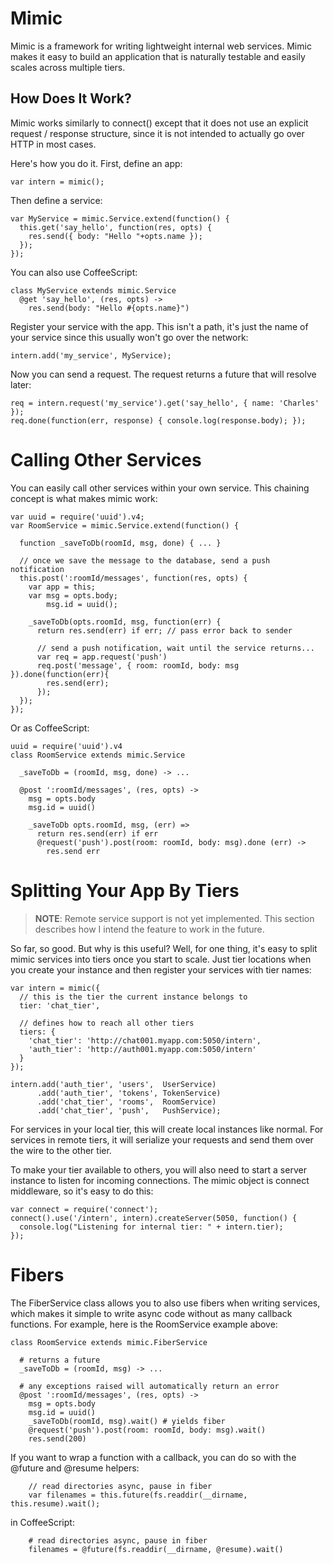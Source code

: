 # Mimic

Mimic is a framework for writing lightweight internal web services. Mimic makes it easy to build an application that is naturally testable and easily scales across multiple tiers.

## How Does It Work?

Mimic works similarly to connect() except that it does not use an explicit request / response structure, since it is not intended to actually go over HTTP in most cases.

Here's how you do it. First, define an app:

    var intern = mimic();
    
Then define a service:

    var MyService = mimic.Service.extend(function() {
      this.get('say_hello', function(res, opts) {
        res.send({ body: "Hello "+opts.name });
      });
    });
    
You can also use CoffeeScript:

    class MyService extends mimic.Service
      @get 'say_hello', (res, opts) ->
        res.send(body: "Hello #{opts.name}")

Register your service with the app. This isn't a path, it's just the name 
of your service since this usually won't go over the network:

    intern.add('my_service', MyService);
    
Now you can send a request. The request returns a future that will resolve
later:

    req = intern.request('my_service').get('say_hello', { name: 'Charles' });
    req.done(function(err, response) { console.log(response.body); });
    
# Calling Other Services

You can easily call other services within your own service. This chaining 
concept is what makes mimic work:

    var uuid = require('uuid').v4;
    var RoomService = mimic.Service.extend(function() {

      function _saveToDb(roomId, msg, done) { ... }
      
      // once we save the message to the database, send a push notification
      this.post(':roomId/messages', function(res, opts) {
        var app = this;
        var msg = opts.body;
            msg.id = uuid();

        _saveToDb(opts.roomId, msg, function(err) {
          return res.send(err) if err; // pass error back to sender
          
          // send a push notification, wait until the service returns...
          var req = app.request('push')
          req.post('message', { room: roomId, body: msg }).done(function(err){
            res.send(err);
          });
      });
    });

Or as CoffeeScript:

    uuid = require('uuid').v4
    class RoomService extends mimic.Service
    
      _saveToDb = (roomId, msg, done) -> ...
      
      @post ':roomId/messages', (res, opts) ->
        msg = opts.body
        msg.id = uuid()
        
        _saveToDb opts.roomId, msg, (err) =>
          return res.send(err) if err
          @request('push').post(room: roomId, body: msg).done (err) ->
            res.send err
            
# Splitting Your App By Tiers

> **NOTE**: Remote service support is not yet implemented. This section 
> describes how I intend the feature to work in the future.
   
So far, so good. But why is this useful? Well, for one thing, it's easy to 
split mimic services into tiers once you start to scale. Just tier locations when you create your instance and then register your services with tier names:

    var intern = mimic({ 
      // this is the tier the current instance belongs to
      tier: 'chat_tier', 
      
      // defines how to reach all other tiers
      tiers: { 
        'chat_tier': 'http://chat001.myapp.com:5050/intern',
        'auth_tier': 'http://auth001.myapp.com:5050/intern'
      }
    });
    
    intern.add('auth_tier', 'users',  UserService)
          .add('auth_tier', 'tokens', TokenService)
          .add('chat_tier', 'rooms',  RoomService)
          .add('chat_tier', 'push',   PushService);
          
For services in your local tier, this will create local instances like normal.
For services in remote tiers, it will serialize your requests and send them 
over the wire to the other tier.

To make your tier available to others, you will also need to start a server instance to listen for incoming connections. The mimic object is connect middleware, so it's easy to do this:

    var connect = require('connect');
    connect().use('/intern', intern).createServer(5050, function() {
      console.log("Listening for internal tier: " + intern.tier);
    });
    
# Fibers

The FiberService class allows you to also use fibers when writing services,
which makes it simple to write async code without as many callback functions.
For example, here is the RoomService example above:

    class RoomService extends mimic.FiberService
    
      # returns a future
      _saveToDb = (roomId, msg) -> ...
  
      # any exceptions raised will automatically return an error
      @post ':roomId/messages', (res, opts) ->
        msg = opts.body
        msg.id = uuid()
        _saveToDb(roomId, msg).wait() # yields fiber
        @request('push').post(room: roomId, body: msg).wait()
        res.send(200) 

If you want to wrap a function with a callback, you can do so with the @future and @resume helpers:

        // read directories async, pause in fiber
        var filenames = this.future(fs.readdir(__dirname, this.resume).wait();
        
in CoffeeScript:

        # read directories async, pause in fiber
        filenames = @future(fs.readdir(__dirname, @resume).wait()
        
